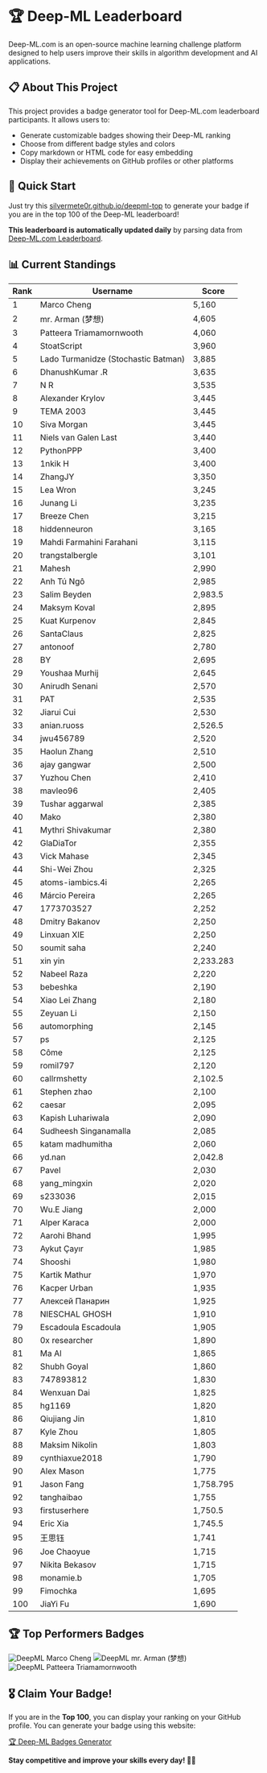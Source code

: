 # 🏆 Deep-ML Leaderboard

Deep-ML.com is an open-source machine learning challenge platform designed to help users improve their skills in algorithm development and AI applications.  

## 📋 About This Project

This project provides a badge generator tool for Deep-ML.com leaderboard participants. It allows users to:
- Generate customizable badges showing their Deep-ML ranking
- Choose from different badge styles and colors
- Copy markdown or HTML code for easy embedding
- Display their achievements on GitHub profiles or other platforms

## 🚀 Quick Start

Just try this [silvermete0r.github.io/deepml-top](https://silvermete0r.github.io/deepml-top) to generate your badge if you are in the top 100 of the Deep-ML leaderboard!

**This leaderboard is automatically updated daily** by parsing data from [Deep-ML.com Leaderboard](https://www.deep-ml.com/leaderboard).  

## 📊 Current Standings  

<!-- LEADERBOARD_START -->
| Rank | Username | Score |
|------|---------|-------|
| 1 | Marco Cheng | 5,160 |
| 2 | mr. Arman (梦想) | 4,605 |
| 3 | Patteera Triamamornwooth | 4,060 |
| 4 | StoatScript | 3,960 |
| 5 | Lado Turmanidze (Stochastic Batman) | 3,885 |
| 6 | DhanushKumar .R | 3,635 |
| 7 | N R | 3,535 |
| 8 | Alexander Krylov | 3,445 |
| 9 | ТЕМА 2003 | 3,445 |
| 10 | Siva Morgan | 3,445 |
| 11 | Niels van Galen Last | 3,440 |
| 12 | PythonPPP | 3,400 |
| 13 | 1nkik H | 3,400 |
| 14 | ZhangJY | 3,350 |
| 15 | Lea Wron | 3,245 |
| 16 | Junang Li | 3,235 |
| 17 | Breeze Chen | 3,215 |
| 18 | hiddenneuron | 3,165 |
| 19 | Mahdi Farmahini Farahani | 3,115 |
| 20 | trangstalbergle | 3,101 |
| 21 | Mahesh | 2,990 |
| 22 | Anh Tú Ngô | 2,985 |
| 23 | Salim Beyden | 2,983.5 |
| 24 | Maksym Koval | 2,895 |
| 25 | Kuat Kurpenov | 2,845 |
| 26 | SantaClaus | 2,825 |
| 27 | antonoof | 2,780 |
| 28 | BY | 2,695 |
| 29 | Youshaa Murhij | 2,645 |
| 30 | Anirudh Senani | 2,570 |
| 31 | PAT | 2,535 |
| 32 | Jiarui Cui | 2,530 |
| 33 | anian.ruoss | 2,526.5 |
| 34 | jwu456789 | 2,520 |
| 35 | Haolun Zhang | 2,510 |
| 36 | ajay gangwar | 2,500 |
| 37 | Yuzhou Chen | 2,410 |
| 38 | mavleo96 | 2,405 |
| 39 | Tushar aggarwal | 2,385 |
| 40 | Mako | 2,380 |
| 41 | Mythri Shivakumar | 2,380 |
| 42 | GlaDiaTor | 2,355 |
| 43 | Vick Mahase | 2,345 |
| 44 | Shi-Wei Zhou | 2,325 |
| 45 | atoms-iambics.4i | 2,265 |
| 46 | Márcio Pereira | 2,265 |
| 47 | 1773703527 | 2,252 |
| 48 | Dmitry Bakanov | 2,250 |
| 49 | Linxuan XIE | 2,250 |
| 50 | soumit saha | 2,240 |
| 51 | xin yin | 2,233.283 |
| 52 | Nabeel Raza | 2,220 |
| 53 | bebeshka | 2,190 |
| 54 | Xiao Lei Zhang | 2,180 |
| 55 | Zeyuan Li | 2,150 |
| 56 | automorphing | 2,145 |
| 57 | ps | 2,125 |
| 58 | Côme | 2,125 |
| 59 | romil797 | 2,120 |
| 60 | callrmshetty | 2,102.5 |
| 61 | Stephen zhao | 2,100 |
| 62 | caesar | 2,095 |
| 63 | Kapish Luhariwala | 2,090 |
| 64 | Sudheesh Singanamalla | 2,085 |
| 65 | katam madhumitha | 2,060 |
| 66 | yd.nan | 2,042.8 |
| 67 | Pavel | 2,030 |
| 68 | yang_mingxin | 2,020 |
| 69 | s233036 | 2,015 |
| 70 | Wu.E Jiang | 2,000 |
| 71 | Alper Karaca | 2,000 |
| 72 | Aarohi Bhand | 1,995 |
| 73 | Aykut Çayır | 1,985 |
| 74 | Shooshi | 1,980 |
| 75 | Kartik Mathur | 1,970 |
| 76 | Kacper Urban | 1,935 |
| 77 | Алексей Панарин | 1,925 |
| 78 | NIESCHAL GHOSH | 1,910 |
| 79 | Escadoula Escadoula | 1,905 |
| 80 | 0x researcher | 1,890 |
| 81 | Ma Al | 1,865 |
| 82 | Shubh Goyal | 1,860 |
| 83 | 747893812 | 1,830 |
| 84 | Wenxuan Dai | 1,825 |
| 85 | hg1169 | 1,820 |
| 86 | Qiujiang Jin | 1,810 |
| 87 | Kyle Zhou | 1,805 |
| 88 | Maksim Nikolin | 1,803 |
| 89 | cynthiaxue2018 | 1,790 |
| 90 | Alex Mason | 1,775 |
| 91 | Jason Fang | 1,758.795 |
| 92 | tanghaibao | 1,755 |
| 93 | firstuserhere | 1,750.5 |
| 94 | Eric Xia | 1,745.5 |
| 95 | 王思钰 | 1,741 |
| 96 | Joe Chaoyue | 1,715 |
| 97 | Nikita Bekasov | 1,715 |
| 98 | monamie.b | 1,705 |
| 99 | Fimochka | 1,695 |
| 100 | JiaYi Fu | 1,690 |
<!-- LEADERBOARD_END -->

## 🏆 Top Performers Badges

<!-- BADGES_START -->
![DeepML Marco Cheng](https://img.shields.io/badge/dynamic/json?url=https%3A%2F%2Fraw.githubusercontent.com%2Fsilvermete0r%2Fdeepml-top%2Fmain%2Fbadges.json&query=%24.4091c1a21900bd2c7d3f4e343acddda1.label&prefix=Rank%20&style=for-the-badge&label=%F0%9F%9A%80%20DeepML&color=blue&link=https%3A%2F%2Fwww.deep-ml.com%2Fleaderboard)
![DeepML mr. Arman (梦想)](https://img.shields.io/badge/dynamic/json?url=https%3A%2F%2Fraw.githubusercontent.com%2Fsilvermete0r%2Fdeepml-top%2Fmain%2Fbadges.json&query=%24.1247b1b5b9cd95e98d7ff7438207406f.label&prefix=Rank%20&style=for-the-badge&label=%F0%9F%9A%80%20DeepML&color=blue&link=https%3A%2F%2Fwww.deep-ml.com%2Fleaderboard)
![DeepML Patteera Triamamornwooth](https://img.shields.io/badge/dynamic/json?url=https%3A%2F%2Fraw.githubusercontent.com%2Fsilvermete0r%2Fdeepml-top%2Fmain%2Fbadges.json&query=%24.0eeb1bc570f4ebaca4c3c1d5794e9de9.label&prefix=Rank%20&style=for-the-badge&label=%F0%9F%9A%80%20DeepML&color=blue&link=https%3A%2F%2Fwww.deep-ml.com%2Fleaderboard)
<!-- BADGES_END -->

## 🎖 Claim Your Badge!  

If you are in the **Top 100**, you can display your ranking on your GitHub profile. You can generate your badge using this website:

[🏆 Deep-ML Badges Generator](https://silvermete0r.github.io/deepml-top/)

**Stay competitive and improve your skills every day! 🚀🔥**